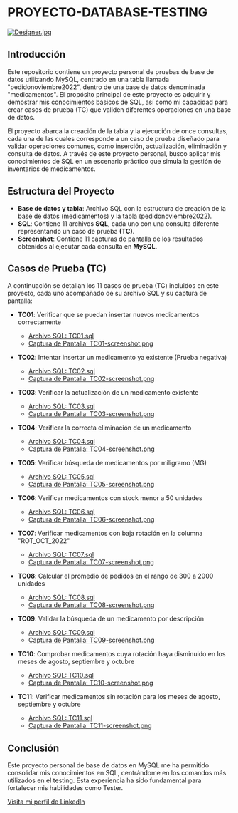 # PROYECTO-DATABASE-TESTING

[![Designer.jpg](https://i.postimg.cc/wMkWCPD3/Designer.jpg)](https://postimg.cc/jnLQNMgr)

## Introducción

Este repositorio contiene un proyecto personal de pruebas de base de datos utilizando MySQL, centrado en una tabla llamada "pedidonoviembre2022", dentro de una base de datos denominada "medicamentos". El propósito principal de este proyecto es adquirir y demostrar mis conocimientos básicos de SQL, así como mi capacidad para crear casos de prueba (TC) que validen diferentes operaciones en una base de datos.

El proyecto abarca la creación de la tabla y la ejecución de once consultas, cada una de las cuales corresponde a un caso de prueba diseñado para validar operaciones comunes, como inserción, actualización, eliminación y consulta de datos. A través de este proyecto personal, busco aplicar mis conocimientos de SQL en un escenario práctico que simula la gestión de inventarios de medicamentos.

## Estructura del Proyecto

- **Base de datos y tabla**: Archivo SQL con la estructura de creación de la base de datos (medicamentos) y la tabla (pedidonoviembre2022).
- **SQL**: Contiene 11 archivos **SQL**, cada uno con una consulta diferente representando un caso de prueba **(TC)**.
- **Screenshot**: Contiene 11 capturas de pantalla de los resultados obtenidos al ejecutar cada consulta en **MySQL**.

## Casos de Prueba (TC)

A continuación se detallan los 11 casos de prueba (TC) incluidos en este proyecto, cada uno acompañado de su archivo SQL y su captura de pantalla:

- **TC01**: Verificar que se puedan insertar nuevos medicamentos correctamente
  - [Archivo SQL: TC01.sql](https://github.com/LeandroGuizaCortes/PROYECTO-DATABASE-TESTING/blob/main/archivos%20SQL/TC01.sql)
  - [Captura de Pantalla: TC01-screenshot.png](https://github.com/LeandroGuizaCortes/PROYECTO-DATABASE-TESTING/blob/main/screenshot/TC01-screenshot.png.png)
  
- **TC02**: Intentar insertar un medicamento ya existente (Prueba negativa)
  - [Archivo SQL: TC02.sql](https://github.com/LeandroGuizaCortes/PROYECTO-DATABASE-TESTING/blob/main/archivos%20SQL/TC02.sql)
  - [Captura de Pantalla: TC02-screenshot.png](https://github.com/LeandroGuizaCortes/PROYECTO-DATABASE-TESTING/blob/main/screenshot/TC02-screenshot.png.png)
  
- **TC03**: Verificar la actualización de un medicamento existente
  - [Archivo SQL: TC03.sql](https://github.com/LeandroGuizaCortes/PROYECTO-DATABASE-TESTING/blob/main/archivos%20SQL/TC03.sql)
  - [Captura de Pantalla: TC03-screenshot.png](https://github.com/LeandroGuizaCortes/PROYECTO-DATABASE-TESTING/blob/main/screenshot/TC03-screenshot.png.png)
  
- **TC04**: Verificar la correcta eliminación de un medicamento
  - [Archivo SQL: TC04.sql](https://github.com/LeandroGuizaCortes/PROYECTO-DATABASE-TESTING/blob/main/archivos%20SQL/TC04.sql)
  - [Captura de Pantalla: TC04-screenshot.png](https://github.com/LeandroGuizaCortes/PROYECTO-DATABASE-TESTING/blob/main/screenshot/TC04-screenshot.png.png)
  
- **TC05**: Verificar búsqueda de medicamentos por miligramo (MG)

  - [Archivo SQL: TC05.sql](https://github.com/LeandroGuizaCortes/PROYECTO-DATABASE-TESTING/blob/main/archivos%20SQL/TC05.sql)
  - [Captura de Pantalla: TC05-screenshot.png](https://github.com/LeandroGuizaCortes/PROYECTO-DATABASE-TESTING/blob/main/screenshot/TC05-screenshot.png.png)
  
- **TC06**: Verificar medicamentos con stock menor a 50 unidades
  - [Archivo SQL: TC06.sql](https://github.com/LeandroGuizaCortes/PROYECTO-DATABASE-TESTING/blob/main/archivos%20SQL/TC06.sql)
  - [Captura de Pantalla: TC06-screenshot.png](https://github.com/LeandroGuizaCortes/PROYECTO-DATABASE-TESTING/blob/main/screenshot/TC06-screenshot.png.png)
  
- **TC07**: Verificar medicamentos con baja rotación en la columna "ROT_OCT_2022"
  - [Archivo SQL: TC07.sql](https://github.com/LeandroGuizaCortes/PROYECTO-DATABASE-TESTING/blob/main/archivos%20SQL/TC07.sql)
  - [Captura de Pantalla: TC07-screenshot.png](https://github.com/LeandroGuizaCortes/PROYECTO-DATABASE-TESTING/blob/main/screenshot/TC07-screenshot.png.png)
  
- **TC08**: Calcular el promedio de pedidos en el rango de 300 a 2000 unidades
  - [Archivo SQL: TC08.sql](https://github.com/LeandroGuizaCortes/PROYECTO-DATABASE-TESTING/blob/main/archivos%20SQL/TC08.sql)
  - [Captura de Pantalla: TC08-screenshot.png](https://github.com/LeandroGuizaCortes/PROYECTO-DATABASE-TESTING/blob/main/screenshot/TC08-screenshot.png.png)
  
- **TC09**: Validar la búsqueda de un medicamento por descripción
  - [Archivo SQL: TC09.sql](https://github.com/LeandroGuizaCortes/PROYECTO-DATABASE-TESTING/blob/main/archivos%20SQL/TC09.sql)
  - [Captura de Pantalla: TC09-screenshot.png](https://github.com/LeandroGuizaCortes/PROYECTO-DATABASE-TESTING/blob/main/screenshot/TC09-screenshot.png.png)
  
- **TC10**: Comprobar medicamentos cuya rotación haya disminuido en los meses de agosto, septiembre y octubre
  - [Archivo SQL: TC10.sql](https://github.com/LeandroGuizaCortes/PROYECTO-DATABASE-TESTING/blob/main/archivos%20SQL/TC10.sql)
  - [Captura de Pantalla: TC10-screenshot.png](https://github.com/LeandroGuizaCortes/PROYECTO-DATABASE-TESTING/blob/main/screenshot/TC10-screenshot.png.png)
  
- **TC11**: Verificar medicamentos sin rotación para los meses de agosto, septiembre y octubre
  - [Archivo SQL: TC11.sql](https://github.com/LeandroGuizaCortes/PROYECTO-DATABASE-TESTING/blob/main/archivos%20SQL/TC11.sql)
  - [Captura de Pantalla: TC11-screenshot.png](https://github.com/LeandroGuizaCortes/PROYECTO-DATABASE-TESTING/blob/main/screenshot/TC11-screenshot.png.png)

## Conclusión

Este proyecto personal de base de datos en MySQL me ha permitido consolidar mis conocimientos en SQL, centrándome en los comandos más utilizados en el testing. Esta experiencia ha sido fundamental para fortalecer mis habilidades como Tester.


[Visita mi perfil de LinkedIn](https://www.linkedin.com/in/leandro-guiza-cortes-579b612ab/)

